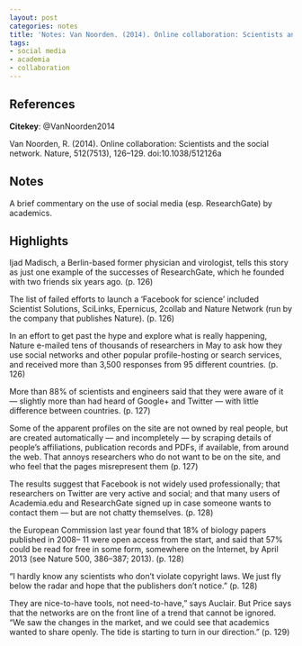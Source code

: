 ```yaml
---
layout: post
categories: notes
title: 'Notes: Van Noorden. (2014). Online collaboration: Scientists and the social network'
tags:
- social media
- academia
- collaboration
---
```


## References

**Citekey**: @VanNoorden2014

Van Noorden, R. (2014). Online collaboration: Scientists and the social network. Nature, 512(7513), 126–129. doi:10.1038/512126a

## Notes

A brief commentary on the use of social media (esp. ResearchGate) by academics. 

## Highlights


Ijad Madisch, a Berlin-based former physician and virologist, tells this story as just one example of the successes of ResearchGate, which he founded with two friends six years ago. (p. 126)

The list of failed efforts to launch a ‘Facebook for science’ included Scientist Solutions, SciLinks, Epernicus, 2collab and Nature Network (run by the company that publishes Nature). (p. 126)

In an effort to get past the hype and explore what is really happening, Nature e-mailed tens of thousands of researchers in May to ask how they use social networks and other popular profile-hosting or search services, and received more than 3,500 responses from 95 different countries. (p. 126)

More than 88% of scientists and engineers said that they were aware of it — slightly more than had heard of Google+ and Twitter — with little difference between countries. (p. 127)

Some of the apparent profiles on the site are not owned by real people, but are created automatically — and incompletely — by scraping details of people’s affiliations, publication records and PDFs, if available, from around the web. That annoys researchers who do not want to be on the site, and who feel that the pages misrepresent them (p. 127)

The results suggest that Facebook is not widely used professionally; that researchers on Twitter are very active and social; and that many users of Academia.edu and ResearchGate signed up in case someone wants to contact them — but are not chatty themselves. (p. 128)

the European Commission last year found that 18% of biology papers published in 2008– 11 were open access from the start, and said that 57% could be read for free in some form, somewhere on the Internet, by April 2013 (see Nature 500, 386–387; 2013). (p. 128)

“I hardly know any scientists who don’t violate copyright laws. We just fly below the radar and hope that the publishers don’t notice.” (p. 128)

They are nice-to-have tools, not need-to-have,” says Auclair. But Price says that the networks are on the front line of a trend that cannot be ignored. “We saw the changes in the market, and we could see that academics wanted to share openly. The tide is starting to turn in our direction.” (p. 129)
